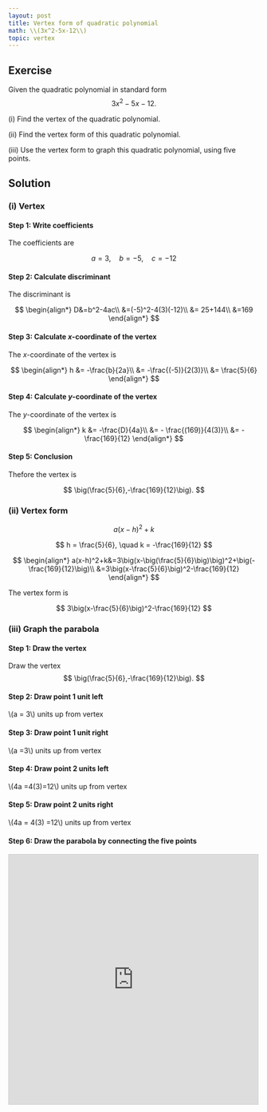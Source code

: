 ```yaml
---
layout: post
title: Vertex form of quadratic polynomial
math: \\(3x^2-5x-12\\)
topic: vertex
---
```


## Exercise

Given the quadratic polynomial in standard form
$$
3x^2-5x-12.
$$

(i) Find the vertex of the quadratic polynomial.

(ii) Find the vertex form of this quadratic polynomial.

(iii) Use the vertex form to graph this quadratic polynomial, using five points.

## Solution

### (i) Vertex

#### Step 1: Write coefficients

The coefficients are

$$
a=3, \quad b=-5,\quad c=-12
$$

#### Step 2: Calculate discriminant

The discriminant is

$$
\begin{align*}
D&=b^2-4ac\\
&=(-5)^2-4(3)(-12)\\
&= 25+144\\
&=169
\end{align*}
$$

#### Step 3: Calculate *x*-coordinate of the vertex

The *x*-coordinate of the vertex is

$$
\begin{align*}
h &= -\frac{b}{2a}\\
&= -\frac{(-5)}{2(3)}\\
&= \frac{5}{6}
\end{align*}
$$

#### Step 4: Calculate *y*-coordinate of the vertex

The *y*-coordinate of the vertex is

$$
\begin{align*}
k &= -\frac{D}{4a}\\
&= - \frac{(169)}{4(3)}\\
&= -\frac{169}{12}
\end{align*}
$$

#### Step 5: Conclusion

Thefore the vertex is

$$
\big(\frac{5}{6},-\frac{169}{12}\big).
$$

### (ii) Vertex form

$$
a(x-h)^2+k
$$

$$
h =  \frac{5}{6}, \quad k = -\frac{169}{12}
$$


$$
\begin{align*}
a(x-h)^2+k&=3\big(x-\big(\frac{5}{6}\big)\big)^2+\big(-\frac{169}{12}\big)\\
&=3\big(x-\frac{5}{6}\big)^2-\frac{169}{12}
\end{align*}
$$

The vertex form is

$$
3\big(x-\frac{5}{6}\big)^2-\frac{169}{12}
$$

### (iii) Graph the parabola

#### Step 1: Draw the vertex

Draw the vertex
$$
\big(\frac{5}{6},-\frac{169}{12}\big).
$$

#### Step 2: Draw point 1 unit left

\\(a = 3\\) units up from vertex

#### Step 3: Draw point 1 unit right

\\(a =3\\) units up from vertex

#### Step 4: Draw point 2 units left

\\(4a =4(3)=12\\) units up from vertex

#### Step 5: Draw point 2 units right

\\(4a = 4(3) =12\\) units up from vertex

#### Step 6: Draw the parabola by connecting the five points

<iframe src="https://www.desmos.com/calculator/kbdigjgixe?embed" width="500" height="500" style="border: 1px solid #ccc" frameborder=0></iframe>